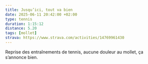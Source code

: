 ```yaml
---
title: Jusqu’ici, tout va bien
date: 2025-06-11 20:42:00 +02:00
type: tennis
duration: 1:15:12
distance: 5.20
tags: [mollet]
strava: https://www.strava.com/activities/14769961430
---
```


Reprise des entraînements de tennis, aucune douleur au mollet, ça s’annonce bien.